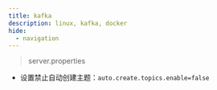 ```yaml
---
title: kafka
description: linux, kafka, docker
hide:
  - navigation
---
```



> server.properties

- 设置禁止自动创建主题：`auto.create.topics.enable=false`